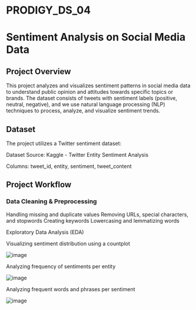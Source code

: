 # PRODIGY_DS_04

# Sentiment Analysis on Social Media Data

## Project Overview

This project analyzes and visualizes sentiment patterns in social media data to understand public opinion and attitudes towards specific topics or brands. The dataset consists of tweets with sentiment labels (positive, neutral, negative), and we use natural language processing (NLP) techniques to process, analyze, and visualize sentiment trends.

## Dataset

The project utilizes a Twitter sentiment dataset:

Dataset Source: Kaggle - Twitter Entity Sentiment Analysis

Columns: tweet_id, entity, sentiment, tweet_content

## Project Workflow

### Data Cleaning & Preprocessing

Handling missing and duplicate values
Removing URLs, special characters, and stopwords
Creating keywords
Lowercasing and lemmatizing words

Exploratory Data Analysis (EDA)

Visualizing sentiment distribution using a countplot

![image](https://github.com/user-attachments/assets/012a198e-315c-4dfc-9719-2e1c6577a6de)

Analyzing frequency of sentiments per entity

![image](https://github.com/user-attachments/assets/dc97549f-6c9b-4096-bd7c-93b2cddddb66)

Analyzing frequent words and phrases per sentiment

![image](https://github.com/user-attachments/assets/641c6e9a-6ae0-4d02-95e0-c921044137ea)


